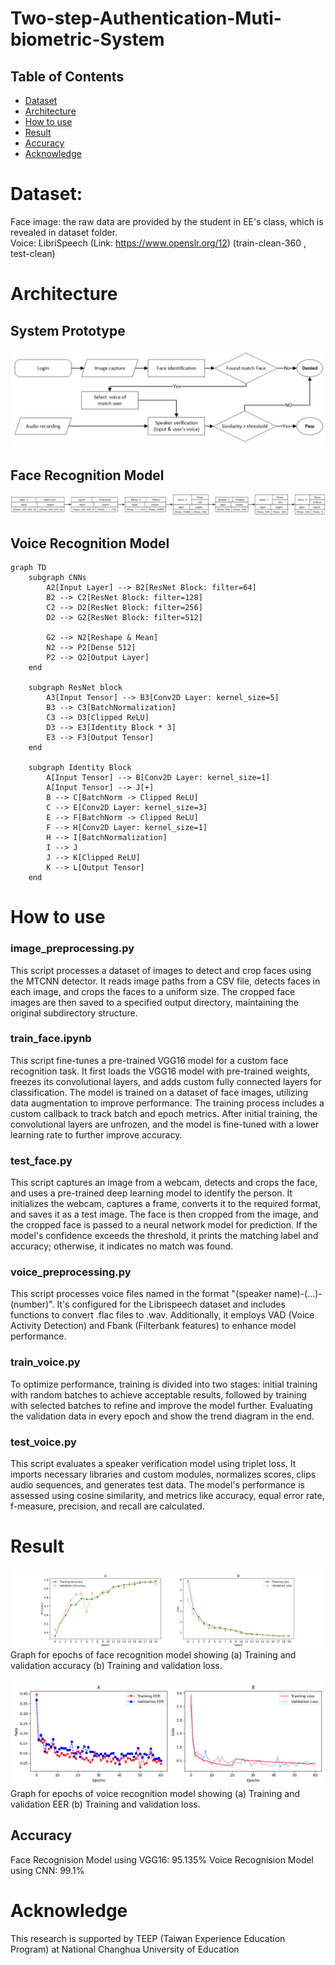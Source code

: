 # Two-step-Authentication-Muti-biometric-System

## Table of Contents

- [Dataset](#dataset)
- [Architecture](#architecture)
- [How to use](#how-to-use)
- [Result](#result)
- [Accuracy](#accuracy)
- [Acknowledge](#acknowledge)

# Dataset: 
Face image: the raw data are provided by the student in EE's class, which is revealed in dataset folder.  
Voice: LibriSpeech (Link: https://www.openslr.org/12) (train-clean-360 , test-clean)

# Architecture
## System Prototype
![workflow](https://github.com/NCUE-EE-AIAL/Two-Step-Muti-Biometric-Authentication-System/blob/main/doc/Flow_diagram.png)

## Face Recognition Model 
![face model](https://github.com/NCUE-EE-AIAL/Two-Step-Muti-Biometric-Authentication-System/blob/main/doc/graph_hr.png)

## Voice Recognition Model 
```mermaid
graph TD
    subgraph CNNs
        A2[Input Layer] --> B2[ResNet Block: filter=64]
        B2 --> C2[ResNet Block: filter=128]
        C2 --> D2[ResNet Block: filter=256]
        D2 --> G2[ResNet Block: filter=512]
    
        G2 --> N2[Reshape & Mean]
        N2 --> P2[Dense 512]
        P2 --> Q2[Output Layer]
    end

    subgraph ResNet block
        A3[Input Tensor] --> B3[Conv2D Layer: kernel_size=5]
        B3 --> C3[BatchNormalization]
        C3 --> D3[Clipped ReLU]
        D3 --> E3[Identity Block * 3]
        E3 --> F3[Output Tensor]
    end

    subgraph Identity Block
        A[Input Tensor] --> B[Conv2D Layer: kernel_size=1]
        A[Input Tensor] --> J[+]
        B --> C[BatchNorm -> Clipped ReLU]
        C --> E[Conv2D Layer: kernel_size=3]
        E --> F[BatchNorm -> Clipped ReLU]
        F --> H[Conv2D Layer: kernel_size=1]
        H --> I[BatchNormalization]
        I --> J
        J --> K[Clipped ReLU]
        K --> L[Output Tensor]
    end

```

# How to use
### image_preprocessing.py
This script processes a dataset of images to detect and crop faces using the MTCNN detector. It reads image paths from a CSV file, detects faces in each image, and crops the faces to a uniform size. The cropped face images are then saved to a specified output directory, maintaining the original subdirectory structure.

### train_face.ipynb
This script fine-tunes a pre-trained VGG16 model for a custom face recognition task. It first loads the VGG16 model with pre-trained weights, freezes its convolutional layers, and adds custom fully connected layers for classification. The model is trained on a dataset of face images, utilizing data augmentation to improve performance. The training process includes a custom callback to track batch and epoch metrics. After initial training, the convolutional layers are unfrozen, and the model is fine-tuned with a lower learning rate to further improve accuracy.

### test_face.py
This script captures an image from a webcam, detects and crops the face, and uses a pre-trained deep learning model to identify the person. It initializes the webcam, captures a frame, converts it to the required format, and saves it as a test image. The face is then cropped from the image, and the cropped face is passed to a neural network model for prediction. If the model's confidence exceeds the threshold, it prints the matching label and accuracy; otherwise, it indicates no match was found.

### voice_preprocessing.py
This script processes voice files named in the format "(speaker name)-(...)-(number)". It's configured for the Librispeech dataset and includes functions to convert .flac files to .wav. Additionally, it employs VAD (Voice Activity Detection) and Fbank (Filterbank features) to enhance model performance.

### train_voice.py
To optimize performance, training is divided into two stages: initial training with random batches to achieve acceptable results, followed by training with selected batches to refine and improve the model further. Evaluating the validation data in every epoch and show the trend diagram in the end.

### test_voice.py
This script evaluates a speaker verification model using triplet loss. It imports necessary libraries and custom modules, normalizes scores, clips audio sequences, and generates test data. The model's performance is assessed using cosine similarity, and metrics like accuracy, equal error rate, f-measure, precision, and recall are calculated.

# Result
![face result](https://github.com/NCUE-EE-AIAL/Two-Step-Muti-Biometric-Authentication-System/blob/main/doc/training_graph.png)
Graph for epochs of face recognition model showing (a) Training and validation accuracy (b) Training and validation loss.  
<br>
![voice result](https://github.com/NCUE-EE-AIAL/Two-Step-Muti-Biometric-Authentication-System/blob/main/doc/training_graph_voice.png)
Graph for epochs of voice recognition model showing (a) Training and validation EER (b) Training and validation loss.

## Accuracy
Face Recognision Model using VGG16: 95.135%
Voice Recognision Model using CNN: 99.1%

# Acknowledge
This research is supported by TEEP (Taiwan Experience Education Program) at National Changhua University of Education
